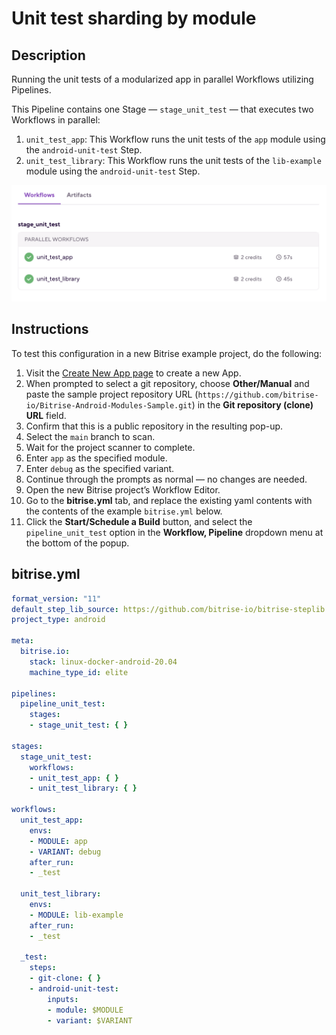 # Unit test sharding by module

## Description

Running the unit tests of a modularized app in parallel Workflows utilizing Pipelines.

This Pipeline contains one Stage — `stage_unit_test` — that executes two Workflows in parallel:

1. `unit_test_app`: This Workflow runs the unit tests of the `app` module using the `android-unit-test` Step.
1. `unit_test_library`: This Workflow runs the unit tests of the `lib-example` module using the `android-unit-test` Step.

![A screenshot of the example Pipeline in Bitrise's web UI](./android-parallel-testing-unit-test-shards.png)

## Instructions

To test this configuration in a new Bitrise example project, do the following:

1. Visit the [Create New App page](https://app.bitrise.io/apps/add) to create a new App.
1. When prompted to select a git repository, choose **Other/Manual** and paste the sample project repository URL (`https://github.com/bitrise-io/Bitrise-Android-Modules-Sample.git`) in the **Git repository (clone) URL** field.
1. Confirm that this is a public repository in the resulting pop-up.
1. Select the `main` branch to scan.
1. Wait for the project scanner to complete.
1. Enter `app` as the specified module.
1. Enter `debug` as the specified variant.
1. Continue through the prompts as normal — no changes are needed.
1. Open the new Bitrise project’s Workflow Editor.
1. Go to the **bitrise.yml** tab, and replace the existing yaml contents with the contents of the example `bitrise.yml` below.
1. Click the **Start/Schedule a Build** button, and select the `pipeline_unit_test` option in the **Workflow, Pipeline** dropdown menu at the bottom of the popup.

## bitrise.yml

```yaml
format_version: "11"
default_step_lib_source: https://github.com/bitrise-io/bitrise-steplib.git
project_type: android

meta:
  bitrise.io:
    stack: linux-docker-android-20.04
    machine_type_id: elite

pipelines:
  pipeline_unit_test:
    stages:
    - stage_unit_test: { }

stages:
  stage_unit_test:
    workflows:
    - unit_test_app: { }
    - unit_test_library: { }

workflows:
  unit_test_app:
    envs:
    - MODULE: app
    - VARIANT: debug
    after_run:
    - _test

  unit_test_library:
    envs:
    - MODULE: lib-example
    after_run:
    - _test

  _test:
    steps:
    - git-clone: { }
    - android-unit-test:
        inputs:
        - module: $MODULE
        - variant: $VARIANT
```
